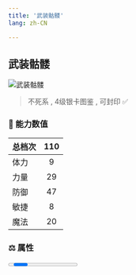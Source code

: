 ```yaml
---
title: '武装骷髅'
lang: zh-CN

---
```


<RouterBack />

## 武装骷髅

![武装骷髅](https://user-images.githubusercontent.com/78347270/115939418-0d202100-a4d9-11eb-9668-972258e3a3ba.gif) 

> 不死系 , 4级银卡图鉴<Card :type="1" /> , 可封印 ✅ 


### 💪 能力数值

| 总档次       | 110            |
| :----------- |:-------------:|
| 体力      | 9   <Stars :number="1" />  |
| 力量      | 29   <Stars :number="3" />  |
| 防御      | 47  <Stars :number="4.5" />  | 
| 敏捷      | 8  <Stars :number="1" />  | 
| 魔法      | 20  <Stars :number="2" />   | 


### ⚖️ 属性


<Progress earth :number="7" />

<Progress water :number="0" />

<Progress fire :number="0" />

<Progress wind :number="3" />

### ✨ 技能栏 <Strong>8个</Strong>

- 攻击
- 防御

### 👶 1级出现点

- UD 斋戒男角色地图二 参考坐标（63, 5） 参考任务 :scroll: 开启者



